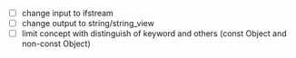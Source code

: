 - [ ] change input to ifstream
- [ ] change output to string/string_view
- [ ] limit concept with distinguish of keyword and others (const Object and non-const Object)
